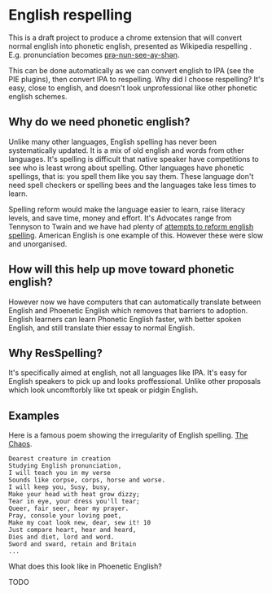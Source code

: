 # English respelling

This is a draft project to produce a chrome extension that will convert normal english into phonetic english, presented as Wikipedia respelling . E.g. pronunciation becomes [prə-nun-see-ay-shən](https://en.wikipedia.org/wiki/Wikipedia:Pronunciation_respelling_key).

This can be done automatically as we can convert english to IPA (see the PIE plugins), then convert IPA to respelling. Why did I choose respelling? It's easy, close to english, and doesn't look unprofessional like other phonetic english schemes.

## Why do we need phonetic english?
Unlike many other languages, English spelling has never been systematically updated. It is a mix of old english and words from other languages. It's spelling is difficult that native speaker have competitions to see who is least wrong about spelling. Other languages have phonetic spellings, that is: you spell them like you say them. These language don't need spell checkers or spelling bees and the languages take less times to learn. 

Spelling reform would make the language easier to learn, raise literacy levels, and save time, money and effort. It's Advocates range from Tennyson to Twain and we have had plenty of [attempts to reform english spelling](https://en.wikipedia.org/wiki/English-language_spelling_reform). American English is one example of this. However these were slow and unorganised.

## How will this help up move toward phonetic english?
However now we have computers that can automatically translate between English and Phoenetic English which removes that barriers to adoption. English learners can learn Phonetic English faster, with better spoken English, and still translate thier essay to normal English.

## Why ResSpelling?
It's specifically aimed at english, not all languages like IPA. It's easy for English speakers to pick up and looks proffessional. Unlike other proposals which look uncomftorbly like txt speak or pidgin English.

## Examples

Here is a famous poem showing the irregularity of English spelling. [The Chaos](https://web.archive.org/web/20050415131319/http://www.spellingsociety.org/journals/j17/caos.php).

```
Dearest creature in creation
Studying English pronunciation,
I will teach you in my verse
Sounds like corpse, corps, horse and worse. 
I will keep you, Susy, busy,
Make your head with heat grow dizzy;
Tear in eye, your dress you'll tear;
Queer, fair seer, hear my prayer. 
Pray, console your loving poet,
Make my coat look new, dear, sew it! 10
Just compare heart, hear and heard,
Dies and diet, lord and word.
Sword and sward, retain and Britain
...
```

What does this look like in Phoenetic English?

TODO
